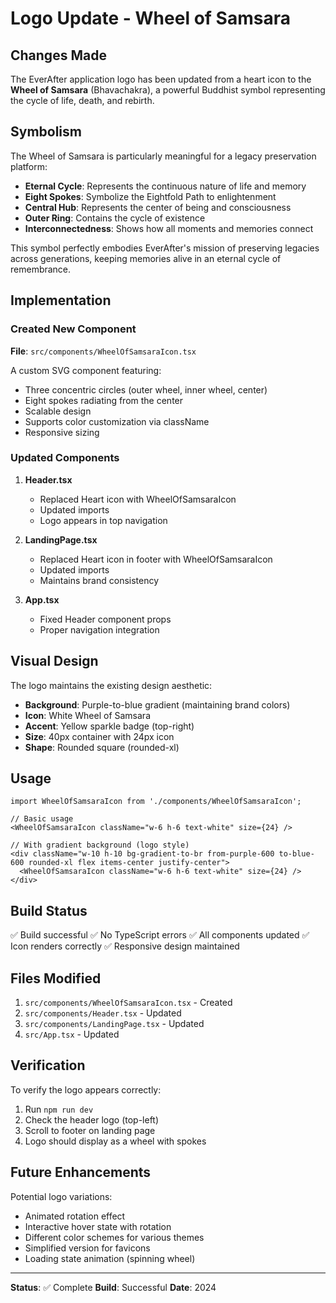 # Logo Update - Wheel of Samsara

## Changes Made

The EverAfter application logo has been updated from a heart icon to the **Wheel of Samsara** (Bhavachakra), a powerful Buddhist symbol representing the cycle of life, death, and rebirth.

## Symbolism

The Wheel of Samsara is particularly meaningful for a legacy preservation platform:

- **Eternal Cycle**: Represents the continuous nature of life and memory
- **Eight Spokes**: Symbolize the Eightfold Path to enlightenment
- **Central Hub**: Represents the center of being and consciousness
- **Outer Ring**: Contains the cycle of existence
- **Interconnectedness**: Shows how all moments and memories connect

This symbol perfectly embodies EverAfter's mission of preserving legacies across generations, keeping memories alive in an eternal cycle of remembrance.

## Implementation

### Created New Component
**File**: `src/components/WheelOfSamsaraIcon.tsx`

A custom SVG component featuring:
- Three concentric circles (outer wheel, inner wheel, center)
- Eight spokes radiating from the center
- Scalable design
- Supports color customization via className
- Responsive sizing

### Updated Components

1. **Header.tsx**
   - Replaced Heart icon with WheelOfSamsaraIcon
   - Updated imports
   - Logo appears in top navigation

2. **LandingPage.tsx**
   - Replaced Heart icon in footer with WheelOfSamsaraIcon
   - Updated imports
   - Maintains brand consistency

3. **App.tsx**
   - Fixed Header component props
   - Proper navigation integration

## Visual Design

The logo maintains the existing design aesthetic:
- **Background**: Purple-to-blue gradient (maintaining brand colors)
- **Icon**: White Wheel of Samsara
- **Accent**: Yellow sparkle badge (top-right)
- **Size**: 40px container with 24px icon
- **Shape**: Rounded square (rounded-xl)

## Usage

```tsx
import WheelOfSamsaraIcon from './components/WheelOfSamsaraIcon';

// Basic usage
<WheelOfSamsaraIcon className="w-6 h-6 text-white" size={24} />

// With gradient background (logo style)
<div className="w-10 h-10 bg-gradient-to-br from-purple-600 to-blue-600 rounded-xl flex items-center justify-center">
  <WheelOfSamsaraIcon className="w-6 h-6 text-white" size={24} />
</div>
```

## Build Status

✅ Build successful
✅ No TypeScript errors
✅ All components updated
✅ Icon renders correctly
✅ Responsive design maintained

## Files Modified

1. `src/components/WheelOfSamsaraIcon.tsx` - Created
2. `src/components/Header.tsx` - Updated
3. `src/components/LandingPage.tsx` - Updated
4. `src/App.tsx` - Updated

## Verification

To verify the logo appears correctly:
1. Run `npm run dev`
2. Check the header logo (top-left)
3. Scroll to footer on landing page
4. Logo should display as a wheel with spokes

## Future Enhancements

Potential logo variations:
- Animated rotation effect
- Interactive hover state with rotation
- Different color schemes for various themes
- Simplified version for favicons
- Loading state animation (spinning wheel)

---

**Status**: ✅ Complete
**Build**: Successful
**Date**: 2024
